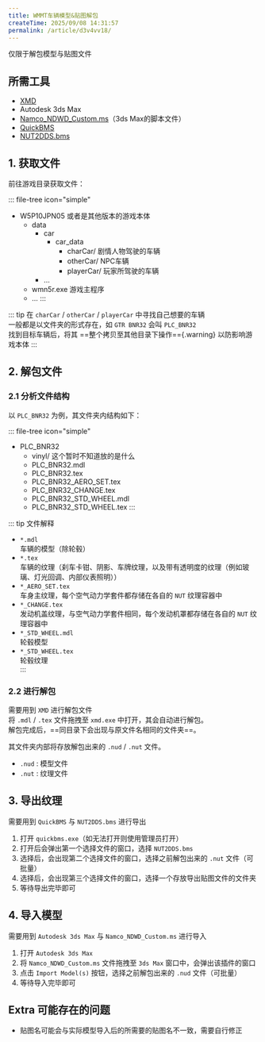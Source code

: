 ```yaml
---
title: WMMT车辆模型&贴图解包
createTime: 2025/09/08 14:31:57
permalink: /article/d3v4vv18/
---
```


仅限于解包模型与贴图文件

## 所需工具

- [XMD](https://files.kksk03.site/WMMT/Tools/xmd.exe)  
- Autodesk 3ds Max
- [Namco_NDWD_Custom.ms](https://files.kksk03.site/WMMT/Tools/Namco_NDWD_Custom.ms)（3ds Max的脚本文件）  
- [QuickBMS](https://files.kksk03.site/WMMT/Tools/QuickBMS.7z)  
- [NUT2DDS.bms](https://files.kksk03.site/WMMT/Tools/NUT2DDS.bms)  

## 1. 获取文件

前往游戏目录获取文件：  

::: file-tree icon="simple"
- W5P10JPN05 或者是其他版本的游戏本体
  - data
    - car
      - car_data
        - charCar/ 剧情人物驾驶的车辆
        - otherCar/ NPC车辆
        - playerCar/ 玩家所驾驶的车辆
    - …
  - wmn5r.exe 游戏主程序
  - …
:::

::: tip
在 `charCar` / `otherCar` / `playerCar` 中寻找自己想要的车辆  
一般都是以文件夹的形式存在，如 `GTR BNR32` 会叫 `PLC_BNR32`  
找到目标车辆后，将其 ==整个拷贝至其他目录下操作=={.warning} 以防影响游戏本体
:::

## 2. 解包文件

### 2.1 分析文件结构

以 `PLC_BNR32` 为例，其文件夹内结构如下：  

::: file-tree icon="simple"
- PLC_BNR32
  - vinyl/ 这个暂时不知道放的是什么
  - PLC_BNR32.mdl
  - PLC_BNR32.tex
  - PLC_BNR32_AERO_SET.tex
  - PLC_BNR32_CHANGE.tex
  - PLC_BNR32_STD_WHEEL.mdl
  - PLC_BNR32_STD_WHEEL.tex
:::

::: tip 文件解释
- `*.mdl`  
    车辆的模型（除轮毂）
- `*.tex`  
    车辆的纹理（刹车卡钳、阴影、车牌纹理，以及带有透明度的纹理（例如玻璃、灯光回调、内部仪表照明））  
- `*_AERO_SET.tex`  
    车身主纹理，每个空气动力学套件都存储在各自的 `NUT` 纹理容器中  
- `*_CHANGE.tex`  
    发动机盖纹理，与空气动力学套件相同，每个发动机罩都存储在各自的 `NUT` 纹理容器中  
- `*_STD_WHEEL.mdl`  
    轮毂模型  
- `*_STD_WHEEL.tex`  
    轮毂纹理  
:::

### 2.2 进行解包

需要用到 `XMD` 进行解包文件  
将 `.mdl` / `.tex` 文件拖拽至 `xmd.exe` 中打开，其会自动进行解包。  
解包完成后，==同目录下会出现与原文件名相同的文件夹==。  

其文件夹内部将存放解包出来的 `.nud` / `.nut` 文件。  

- `.nud` : 模型文件  
- `.nut` : 纹理文件  

## 3. 导出纹理

需要用到 `QuickBMS` 与 `NUT2DDS.bms` 进行导出  

1. 打开 `quickbms.exe`（如无法打开则使用管理员打开）  
2. 打开后会弹出第一个选择文件的窗口，选择 `NUT2DDS.bms`  
3. 选择后，会出现第二个选择文件的窗口，选择之前解包出来的 `.nut` 文件（可批量）  
4. 选择后，会出现第三个选择文件的窗口，选择一个存放导出贴图文件的文件夹  
5. 等待导出完毕即可  

## 4. 导入模型

需要用到 `Autodesk 3ds Max` 与 `Namco_NDWD_Custom.ms` 进行导入  

1. 打开 `Autodesk 3ds Max`  
2. 将 `Namco_NDWD_Custom.ms` 文件拖拽至 `3ds Max` 窗口中，会弹出该插件的窗口  
3. 点击 `Import Model(s)` 按钮，选择之前解包出来的 `.nud` 文件（可批量）  
4. 等待导入完毕即可  

## Extra 可能存在的问题

- 贴图名可能会与实际模型导入后的所需要的贴图名不一致，需要自行修正